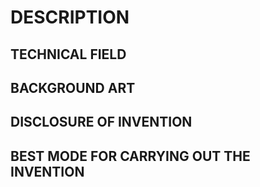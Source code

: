 # DESCRIPTION

## TECHNICAL FIELD

## BACKGROUND ART

## DISCLOSURE OF INVENTION

## BEST MODE FOR CARRYING OUT THE INVENTION

